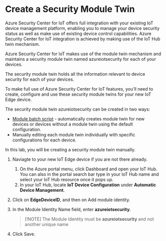 # Create a Security Module Twin

Azure Security Center for IoT offers full integration with your existing IoT device management platform, enabling you to manage your device security status as well as make use of existing device control capabilities. Azure Security Center for IoT integration is achieved by making use of the IoT Hub twin mechanism.

Azure Security Center for IoT makes use of the module twin mechanism and maintains a security module twin named azureiotsecurity for each of your devices.

The security module twin holds all the information relevant to device security for each of your devices.

To make full use of Azure Security Center for IoT features, you'll need to create, configure and use these security module twins for your new IoT Edge device.

The security module twin azureiotsecurity can be created in two ways:

* [Module batch script](https://github.com/Azure/Azure-IoT-Security/tree/master/security_module_twin) - automatically creates module twin for new devices or devices without a module twin using the default configuration.
* Manually editing each module twin individually with specific configurations for each device.


In this lab, you will be creating a security module twin manually.

1. Naviagte to your new IoT Edge device if you are not there already. 
    1. On the Azure portal menu, click Dashboard and open your IoT Hub. You can also in the portal search bar type in your IoT Hub name and select your IoT Hub resource once it pops up.
    1. In your IoT Hub, locate **IoT Device Configuration** under **Automatic Device Management**.

1. Click on **EdgeDeviceID**, and then on Add module identity.
1. In the Module Identity Name field, enter **azureiotsecurity**.
    > [!NOTE] The Module Identity must be **azureiotsecurity** and not another unique name

1. Click Save.